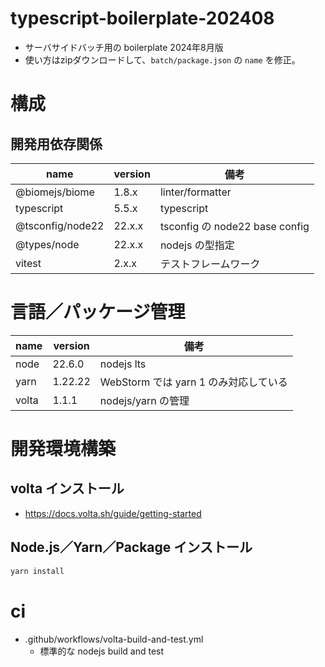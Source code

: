# typescript-boilerplate-202408

- サーバサイドバッチ用の boilerplate 2024年8月版
- 使い方はzipダウンロードして、`batch/package.json` の `name` を修正。

# 構成

## 開発用依存関係

| name             | version | 備考                            |
|------------------|---------|-------------------------------|
| @biomejs/biome   | 1.8.x   | linter/formatter              |
| typescript       | 5.5.x   | typescript                    |
| @tsconfig/node22 | 22.x.x  | tsconfig の node22 base config |
| @types/node      | 22.x.x | nodejs の型指定                   |
| vitest           | 2.x.x   | テストフレームワーク                    |

# 言語／パッケージ管理

| name  | version | 備考                          |
|-------|---------|-----------------------------|
| node  | 22.6.0  | nodejs lts                  |
| yarn  | 1.22.22 | WebStorm では yarn 1 のみ対応している |
| volta | 1.1.1   | nodejs/yarn の管理             |

# 開発環境構築

## volta インストール
 
- https://docs.volta.sh/guide/getting-started

## Node.js／Yarn／Package インストール

```bash
yarn install
```

# ci

- .github/workflows/volta-build-and-test.yml
  - 標準的な nodejs build and test
